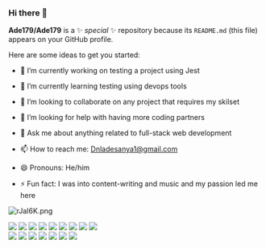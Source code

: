 ### Hi there 👋


**Ade179/Ade179** is a ✨ _special_ ✨ repository because its `README.md` (this file) appears on your GitHub profile.

Here are some ideas to get you started:

- 🔭 I’m currently working on testing a project using Jest

- 🌱 I’m currently learning testing using devops tools

- 👯 I’m looking to collaborate on any project that requires my skilset

- 🤔 I’m looking for help with having more coding partners

- 💬 Ask me about anything related to full-stack web development

- 📫 How to reach me: Dnladesanya1@gmail.com

- 😄 Pronouns: He/him

- ⚡ Fun fact: I was into content-writing and music and my passion led me here


<a src="https://www.microverse.com/html/"><img src="https://i.im.ge/2022/06/15/rJaI6K.png" alt="rJaI6K.png" border="0"/></a>

<a src="https://rubyonrails.org/"><img src="https://img.icons8.com/color/48/000000/ruby"/></a>
<a src="https://www.javascript.com/"><img src="https://img.icons8.com/color/48/000000/javascript.png"/></a>
<a src="https://reactjs.org/"><img src="https://img.icons8.com/color/48/000000/react-native.png"/></a>
<a src="https://es.redux.js.org/"><img src="https://img.icons8.com/color/48/000000/redux"/></a>
<a src="https://developer.mozilla.org/es/docs/Glossary/SQL"><img src="https://img.icons8.com/color/48/000000/sql"/></a>
<a src="https://github.com/"><img src="https://img.icons8.com/color/48/000000/api"/></a>
<a src="https://www.postgresql.org/"><img src="https://img.icons8.com/color/48/000000/postgresql.png"/></a>
<a src="https://github.com/"><img src="https://img.icons8.com/color/48/000000/github--v1.png"/></a>
<a src="https://getbootstrap.com/"><img src="https://img.icons8.com/color/48/000000/bootstrap.png"/></a><br>
<a src="https://www.w3schools.com/html/"><img src="https://img.icons8.com/color/48/000000/html-5.png"/></a>
<a src="https://www.w3schools.com/css/"><img src="https://img.icons8.com/color/48/000000/css3.png"/></a>
<a src="https://sass-lang.com/"><img src="https://img.icons8.com/color/48/000000/sass"/></a>
<a src="https://en.wikipedia.org/wiki/Responsive_web_design"><img src="https://img.icons8.com/color/48/000000/responsive"/></a>
<a src="https://nodejs.org/"><img src="https://img.icons8.com/color/48/000000/nodejs.png"/></a>
<a src="https://visualstudio.microsoft.com/"><img src="https://img.icons8.com/color/48/000000/visual-studio.png"/></a>
<a src="https://www.npmjs.com/"><img src="https://img.icons8.com/color/48/000000/npm.png"/></a>
